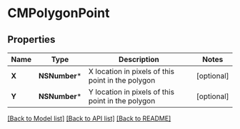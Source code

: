 # CMPolygonPoint

## Properties
Name | Type | Description | Notes
------------ | ------------- | ------------- | -------------
**X** | **NSNumber*** | X location in pixels of this point in the polygon | [optional] 
**Y** | **NSNumber*** | Y location in pixels of this point in the polygon | [optional] 

[[Back to Model list]](../README.md#documentation-for-models) [[Back to API list]](../README.md#documentation-for-api-endpoints) [[Back to README]](../README.md)


